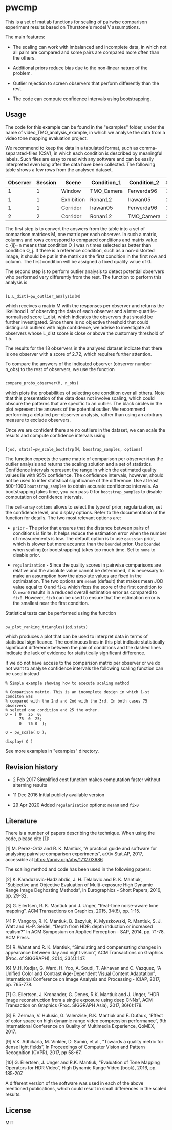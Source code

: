 # pwcmp 

This is a set of matlab functions for scaling of pairwise comparison experiment results based on Thurstone's model V assumptions.

The main features:

* The scaling can work with imbalanced and incomplete data, in which not all pairs are compared and some pairs are compared more often than the others.

* Additional priors reduce bias due to the non-linear nature of the problem.

* Outlier rejection to screen observers that perform differently than the rest.

* The code can compute confidence intervals using bootstrapping. 

## Usage


The code for this example can be found in the "examples" folder, under the name of video_TMO_analysis_example, in which we analyse the data from a video tone mapping evaluation project.

We recommend to keep the data in a tabulated format, such as comma-separated-files (CSV), in which each condition is described by meaningful labels. Such files are easy to read with any software and can be easily interpreted even long after the data have been collected. The following table shows a few rows from the analysed dataset.


| Observer | Session | Scene | Condition_1 | Condition_2 | Selection |
| ----------- | ----------- | ----------- | ----------- | ----------- | ----------- |
| 1 | 1 | Window	| TMO_Camera	| Ferwerda96 | 1 |
| 1 | 1 | Exhibition | Ronan12 | Irawan05	| 2 |
| 1 | 1 | Corridor | Irawan05 | Ferwerda96 |	1 |
| 2 | 2 | Corridor |	Ronan12 | TMO_Camera | 2|


The first step is to convert the answers from the table into a set of comparison matrices M, one matrix per each observer. In such a matrix, columns and rows correspond to compared conditions and matrix value c_{ij}=n means that condition O_i was n times selected as better than condition O_j. If there is a reference condition, such as a non-distorted image, it should be put in the matrix as the first condition in the first row and column. The first condition will be assigned a fixed quality value of 0. 

The second step is to perform outlier analysis to detect potential observers who performed very differently from the rest. The function to perform this analysis is

```

[L,L_dist]=pw_outlier_analysis(M)

```

which receives a matrix M with the responses per observer and returns the likelihood L of observing the data of each observer and a inter-quartile-normalised score L_dist, which indicates the observers that should be further investigated. Since there is no objective threshold that could distinguish outliers with high confidence, we advise to investigate all observers whose L_dist score is close or above the customary threshold of 1.5.

The results for the 18 observers in the analysed dataset indicate that there is one observer with a score of 2.72, which requires further attention.

To compare the answers of the indicated observer (observer number n_obs) to the rest of observers, we use the function 


```

compare_probs_observer(M, n_obs)

```

which plots the probabilities of selecting one condition over all others. Note that this presentation of the data does not involve scaling, which could obscure the patterns that are specific to an outlier. The black circles in the plot represent the answers of the potential outlier. We recommend performing a detailed per-observer analysis, rather than using an arbitrary measure to exclude observers. 

Once we are confident there are no outliers in the dataset, we can scale the results and compute confidence intervals using
```

[jod, stats]=pw_scale_bootstrp(M, boostrap_samples, options)

```

The function expects the same matrix of comparison per observer `M` as the outlier analysis and returns the scaling solution and a set of statistics. Confidence intervals represent the range in which the estimated quality values lie with 95\% confidence. The confidence intervals, however, should not be used to infer statistical significance of the difference. Use at least 500-1000 `bootstrap_samples` to obtain accurate confidence intervals. As bootstrapping takes time, you can pass 0 for `bootstrap_samples` to disable computation of confidence intervals. 

The cell-array `options` allows to select the type of prior, regularization, set the confidence level, and display options. Refer to the documentation of the function for details. The two most relevant options are:

* `prior` - The prior that ensures that the distance between pairs of conditions is finite. It helps reduce the estimation error when the number of measurements is low. The default option is to use `gaussian` prior, which is slower but more accurate than the `bounded` prior. Use `bounded` when scaling (or bootstrapping) takes too much time. Set to `none` to disable prior. 

* `regularization` - Since the quality scores in pairwise comparisons are relative and the absolute value cannot be determined, it is necessary to make an assumption how the absolute values are fixed in the optimization. The two options are  `mean0` (default) that makes mean JOD value equal to 0 and `fix0` which fixes the score of the first condition to 0. `mean0` results in a reduced overall estimation error as compared to `fix0`. However, `fix0` can be used to ensure that the estimation error is the smallest near the first condition. 

Statistical tests can be performed using the function 

```

pw_plot_ranking_triangles(jod,stats)

```
which produces a plot that can be used to interpret data in terms of statistical significance. The continuous lines in this plot indicate statistically significant difference between the pair of conditions and the dashed lines indicate the lack of evidence for statistically significant difference.

If we do not have access to the comparison matrix per observer or we do not want to analyse confidence intervals the following scaling function can be used instead


```
% Simple example showing how to execute scaling method

% Comparison matrix. This is an incomplete design in which 1-st conditon was
% compared with the 2nd and 2nd with the 3rd. In both cases 75 observers
% seleted one condition and 25 the other.
D = [ 0   25  0;
      75  0  25;
      0   75 0  ];
   
Q = pw_scale( D );

display( Q )
```


See more examples in "examples" directory.

## Revision history

* 2 Feb 2017 Simplified cost function makes computation faster without alterning results 

* 11 Dec 2016 Initial publicly available version

* 29 Apr 2020 Added `regularization` options: `mean0` and `fix0`

## Literature

There is a number of papers describing the technique. When using the code, please cite [1]: 

[1] M. Perez-Ortiz and R. K. Mantiuk, “A practical guide and software for analysing pairwise comparison experiments”, arXiv Stat.AP, 2017, accessible at https://arxiv.org/abs/1712.03686

The scaling method and code has been used in the following papers: 

[2] K. Karaduzovic-Hadziabdic, J. H. Telalovic and R. K. Mantiuk, “Subjective and Objective Evaluation of Multi-exposure High Dynamic Range Image Deghosting Methods”, In Eurographics - Short Papers, 2016, pp. 29-32.

[3] G. Eilertsen, R. K. Mantiuk and J. Unger, “Real-time noise-aware tone mapping”. ACM Transactions on Graphics, 2015, 34(6), pp. 1-15.

[4] P. Vangorp, R. K. Mantiuk, B. Bazyluk, K. Myszkowski, R. Mantiuk, S. J. Watt and H.-P. Seidel, “Depth from HDR: depth induction or increased realism?” In ACM Symposium on Applied Perception - SAP, 2014, pp. 71-78. ACM Press.

[5] R. Wanat and R. K. Mantiuk, “Simulating and compensating changes in appearance between day and night vision”, ACM Transactions on Graphics (Proc. of SIGGRAPH), 2014, 33(4):147.

[6] M.H. Kedjar, G. Ward, H. Yoo, A. Soudi, T. Akhavan and C. Vazquez, “A Unified Color and Contrast Age-Dependent Visual Content Adaptation”, International Conference on Image Analysis and Processing ‑ ICIAP, 2017, pp. 765-778.

[7] G. Eilertsen, J. Kronander, G. Denes, R.K. Mantiuk and J. Unger, “HDR image reconstruction from a single exposure using deep CNNs”, ACM Transaction on Graphics (Proc. SIGGRAPH Asia), 2017, 36(6):178.

[8] E. Zerman, V. Hulusic, G. Valenzise, R.K. Mantiuk and F. Dufaux, “Effect of color space on high dynamic range video compression performance”, 9th International Conference on Quality of Multimedia Experience, QoMEX, 2017.

[9] V.K. Adhikarla, M. Vinkler, D. Sumin, et al., “Towards a quality metric for dense light fields”, In Proceedings of Computer Vision and Pattern Recognition (CVPR), 2017, pp 58-67.

[10] G. Eilertsen, J. Unger and R.K. Mantiuk, “Evaluation of Tone Mapping Operators for HDR Video”, High Dynamic Range Video (book), 2016, pp. 185-207.


A different version of the software was used in each of the above mentioned publications, which could result in small differences in the scaled results.

## License

MIT
